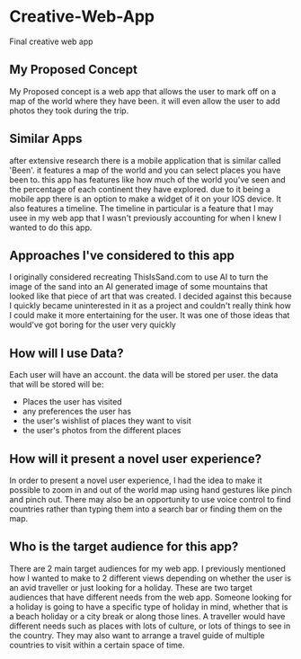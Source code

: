 # Creative-Web-App
Final creative web app

## My Proposed Concept

My Proposed concept is a web app that allows the user to mark off on a map of the world where they have been. it will even allow the user to add photos they took during the trip.

## Similar Apps

after extensive research there is a mobile application that is similar called 'Been'. it features a map of the world and you can select places you have been to. this app has features like
how much of the world you've seen and the percentage of each continent they have explored. due to it being a mobile app there is an option to make a widget of it on your IOS device. It also 
features a timeline. The timeline in particular is a feature that I may usee in my web app that I wasn't previously accounting for when I knew I wanted to do this app.

## Approaches I've considered to this app

I originally considered recreating ThisIsSand.com to use AI to turn the image of the sand into an AI generated image of some mountains that looked like that piece of art that was created. I decided against this because I quickly became uninterested in it as a project and couldn't really think how I could make it more entertaining for the user. It was one of those ideas that would've got boring for the user very quickly

## How will I use Data?

Each user will have an account. the data will be stored per user. the data that will be stored will be:
- Places the user has visited
- any preferences the user has 
- the user's wishlist of places they want to visit
- the user's photos from the different places

## How will it present a novel user experience?

In order to present a novel user experience, I had the idea to make it possible to zoom in and out of the world map using hand gestures like pinch and pinch out. There may also be an opportunity to use voice control to find countries rather than typing them into a search bar or finding them on the map. 

## Who is the target audience for this app?

There are 2 main target audiences for my web app. I previously mentioned how I wanted to make to 2 different views depending on whether the user is an avid traveller or just looking for a holiday. These are two target audiences that have different needs from the web app. Someone looking for a holiday is going to have a specific type of holiday in mind, whether that is a beach holiday or a city break or along those lines. A traveller would have different needs such as places with lots of culture, or lots of things to see in the country. They may also want to arrange a travel guide of multiple countries to visit within a certain space of time. 
